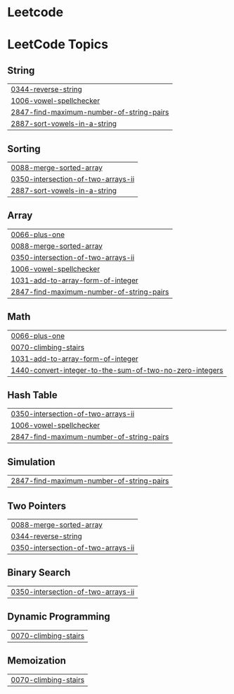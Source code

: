 # Leetcode
<!---LeetCode Topics Start-->
# LeetCode Topics
## String
|  |
| ------- |
| [0344-reverse-string](https://github.com/dancyamanikandan/Leetcode/tree/master/0344-reverse-string) |
| [1006-vowel-spellchecker](https://github.com/dancyamanikandan/Leetcode/tree/master/1006-vowel-spellchecker) |
| [2847-find-maximum-number-of-string-pairs](https://github.com/dancyamanikandan/Leetcode/tree/master/2847-find-maximum-number-of-string-pairs) |
| [2887-sort-vowels-in-a-string](https://github.com/dancyamanikandan/Leetcode/tree/master/2887-sort-vowels-in-a-string) |
## Sorting
|  |
| ------- |
| [0088-merge-sorted-array](https://github.com/dancyamanikandan/Leetcode/tree/master/0088-merge-sorted-array) |
| [0350-intersection-of-two-arrays-ii](https://github.com/dancyamanikandan/Leetcode/tree/master/0350-intersection-of-two-arrays-ii) |
| [2887-sort-vowels-in-a-string](https://github.com/dancyamanikandan/Leetcode/tree/master/2887-sort-vowels-in-a-string) |
## Array
|  |
| ------- |
| [0066-plus-one](https://github.com/dancyamanikandan/Leetcode/tree/master/0066-plus-one) |
| [0088-merge-sorted-array](https://github.com/dancyamanikandan/Leetcode/tree/master/0088-merge-sorted-array) |
| [0350-intersection-of-two-arrays-ii](https://github.com/dancyamanikandan/Leetcode/tree/master/0350-intersection-of-two-arrays-ii) |
| [1006-vowel-spellchecker](https://github.com/dancyamanikandan/Leetcode/tree/master/1006-vowel-spellchecker) |
| [1031-add-to-array-form-of-integer](https://github.com/dancyamanikandan/Leetcode/tree/master/1031-add-to-array-form-of-integer) |
| [2847-find-maximum-number-of-string-pairs](https://github.com/dancyamanikandan/Leetcode/tree/master/2847-find-maximum-number-of-string-pairs) |
## Math
|  |
| ------- |
| [0066-plus-one](https://github.com/dancyamanikandan/Leetcode/tree/master/0066-plus-one) |
| [0070-climbing-stairs](https://github.com/dancyamanikandan/Leetcode/tree/master/0070-climbing-stairs) |
| [1031-add-to-array-form-of-integer](https://github.com/dancyamanikandan/Leetcode/tree/master/1031-add-to-array-form-of-integer) |
| [1440-convert-integer-to-the-sum-of-two-no-zero-integers](https://github.com/dancyamanikandan/Leetcode/tree/master/1440-convert-integer-to-the-sum-of-two-no-zero-integers) |
## Hash Table
|  |
| ------- |
| [0350-intersection-of-two-arrays-ii](https://github.com/dancyamanikandan/Leetcode/tree/master/0350-intersection-of-two-arrays-ii) |
| [1006-vowel-spellchecker](https://github.com/dancyamanikandan/Leetcode/tree/master/1006-vowel-spellchecker) |
| [2847-find-maximum-number-of-string-pairs](https://github.com/dancyamanikandan/Leetcode/tree/master/2847-find-maximum-number-of-string-pairs) |
## Simulation
|  |
| ------- |
| [2847-find-maximum-number-of-string-pairs](https://github.com/dancyamanikandan/Leetcode/tree/master/2847-find-maximum-number-of-string-pairs) |
## Two Pointers
|  |
| ------- |
| [0088-merge-sorted-array](https://github.com/dancyamanikandan/Leetcode/tree/master/0088-merge-sorted-array) |
| [0344-reverse-string](https://github.com/dancyamanikandan/Leetcode/tree/master/0344-reverse-string) |
| [0350-intersection-of-two-arrays-ii](https://github.com/dancyamanikandan/Leetcode/tree/master/0350-intersection-of-two-arrays-ii) |
## Binary Search
|  |
| ------- |
| [0350-intersection-of-two-arrays-ii](https://github.com/dancyamanikandan/Leetcode/tree/master/0350-intersection-of-two-arrays-ii) |
## Dynamic Programming
|  |
| ------- |
| [0070-climbing-stairs](https://github.com/dancyamanikandan/Leetcode/tree/master/0070-climbing-stairs) |
## Memoization
|  |
| ------- |
| [0070-climbing-stairs](https://github.com/dancyamanikandan/Leetcode/tree/master/0070-climbing-stairs) |
<!---LeetCode Topics End-->